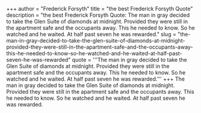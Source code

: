 +++
author = "Frederick Forsyth"
title = "the best Frederick Forsyth Quote"
description = "the best Frederick Forsyth Quote: The man in gray decided to take the Glen Suite of diamonds at midnight. Provided they were still in the apartment safe and the occupants away. This he needed to know. So he watched and he waited. At half past seven he was rewarded."
slug = "the-man-in-gray-decided-to-take-the-glen-suite-of-diamonds-at-midnight-provided-they-were-still-in-the-apartment-safe-and-the-occupants-away-this-he-needed-to-know-so-he-watched-and-he-waited-at-half-past-seven-he-was-rewarded"
quote = '''The man in gray decided to take the Glen Suite of diamonds at midnight. Provided they were still in the apartment safe and the occupants away. This he needed to know. So he watched and he waited. At half past seven he was rewarded.'''
+++
The man in gray decided to take the Glen Suite of diamonds at midnight. Provided they were still in the apartment safe and the occupants away. This he needed to know. So he watched and he waited. At half past seven he was rewarded.

